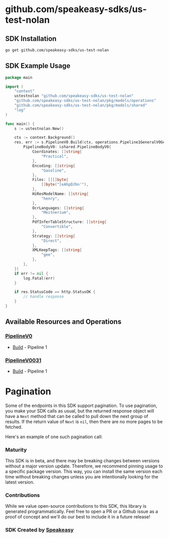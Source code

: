 # github.com/speakeasy-sdks/us-test-nolan

<!-- Start SDK Installation -->
## SDK Installation

```bash
go get github.com/speakeasy-sdks/us-test-nolan
```
<!-- End SDK Installation -->

## SDK Example Usage
<!-- Start SDK Example Usage -->
```go
package main

import (
	"context"
	ustestnolan "github.com/speakeasy-sdks/us-test-nolan"
	"github.com/speakeasy-sdks/us-test-nolan/pkg/models/operations"
	"github.com/speakeasy-sdks/us-test-nolan/pkg/models/shared"
	"log"
)

func main() {
	s := ustestnolan.New()

	ctx := context.Background()
	res, err := s.PipelineV0.Build(ctx, operations.Pipeline1GeneralV0GeneralPostRequest{
		PipelineBodyV0: &shared.PipelineBodyV0{
			Coordinates: []string{
				"Practical",
			},
			Encoding: []string{
				"Gasoline",
			},
			Files: [][]byte{
				[]byte("[eAhpDJhn'"),
			},
			HiResModelName: []string{
				"henry",
			},
			OcrLanguages: []string{
				"Meitnerium",
			},
			PdfInferTableStructure: []string{
				"Convertible",
			},
			Strategy: []string{
				"Direct",
			},
			XMLKeepTags: []string{
				"gee",
			},
		},
	})
	if err != nil {
		log.Fatal(err)
	}

	if res.StatusCode == http.StatusOK {
		// handle response
	}
}

```
<!-- End SDK Example Usage -->

<!-- Start SDK Available Operations -->
## Available Resources and Operations


### [PipelineV0](docs/sdks/pipelinev0/README.md)

* [Build](docs/sdks/pipelinev0/README.md#build) - Pipeline 1

### [PipelineV0031](docs/sdks/pipelinev0031/README.md)

* [Build](docs/sdks/pipelinev0031/README.md#build) - Pipeline 1
<!-- End SDK Available Operations -->



<!-- Start Dev Containers -->

<!-- End Dev Containers -->



<!-- Start Pagination -->
# Pagination

Some of the endpoints in this SDK support pagination. To use pagination, you make your SDK calls as usual, but the
returned response object will have a `Next` method that can be called to pull down the next group of results. If the
return value of `Next` is `nil`, then there are no more pages to be fetched.

Here's an example of one such pagination call:
<!-- End Pagination -->



<!-- Start Go Types -->

<!-- End Go Types -->

<!-- Placeholder for Future Speakeasy SDK Sections -->



### Maturity

This SDK is in beta, and there may be breaking changes between versions without a major version update. Therefore, we recommend pinning usage
to a specific package version. This way, you can install the same version each time without breaking changes unless you are intentionally
looking for the latest version.

### Contributions

While we value open-source contributions to this SDK, this library is generated programmatically.
Feel free to open a PR or a Github issue as a proof of concept and we'll do our best to include it in a future release!

### SDK Created by [Speakeasy](https://docs.speakeasyapi.dev/docs/using-speakeasy/client-sdks)
